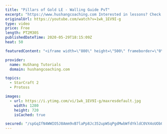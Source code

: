 ```yaml
---
title: "Pillars of Gold LE - Walling Guide PvT"
excerpt: "https://www.hushangcoaching.com Interested in lessons? Check out the website for more information ------------------------------------------------------------------------------------------------------- Want to support HuShang Tutorials directly? Patreon is a website where you can contribute a monthly"
originalUrl: https://youtube.com/watch?v=1wk_1EV9I-g
type: video
price: Free
length: PT2M30S
publishedDateTime: 2020-05-29T18:15:09Z
heat: 50

featuredContent: "<iframe width=\"800\" height=\"500\" frameborder=\"0\" src=\"https://www.youtube.com/embed/1wk_1EV9I-g\" allow=\"accelerometer; autoplay; encrypted-media; gyroscope; picture-in-picture\" allowfullscreen></iframe>"

provider:
  name: HuShang Tutorials
  domain: hushangcoaching.com

topics:
  - StarCraft 2
  - Protoss

images:
  - url: https://i.ytimg.com/vi/1wk_1EV9I-g/maxresdefault.jpg
    width: 1280
    height: 720
    isCached: true

secured: "/spGqIfN4WWIO5J8Amm9vB7laPp8Jc352upWSqPgdMwbWfdYkldC0VX4oUObQNMqvulq90wPZraoXbQtIC8mtJCRd9SubqQmv0rt7GfKfPX/LZ4/nXLPq04wF6EwqUfzCKXxYOf96jJ2XWfSOSivExoZteRxdfxMYRdj+D8nTlU5NizoP1Jwne7MeDtlRfLf2vhEihHRGT2whsnuuUk+JErIVMTtV8m5x2PcB43udDRZQKQd94x4cv7fHNULy6pn6+D+eUxJgVCEkyoxqI/OjERFIGlDmPbH/2L2um726pwdtoR+hrI2rOMSBExDD+1ZHmZVXa5P64WEi+RuDfyoVOcDOAJE2gxPxCYA2k2y2iT8J7d2K+nEQPonB0EFS+c1AulMDw7HHjosGcZHWJ0bEjB4R3giWuJSurimINX5yNA=;MOeHb8DAUY1+0nHUZtUdGQ=="
---
```


